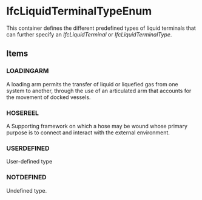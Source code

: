 # IfcLiquidTerminalTypeEnum

This container defines the different predefined types of liquid terminals that can further specify an _IfcLiquidTerminal_ or _IfcLiquidTerminalType_.<!-- end of definition -->

## Items

### LOADINGARM
A loading arm permits the transfer of liquid or liquefied gas from one system to another, through the use of an articulated arm that accounts for the movement of docked vessels.

### HOSEREEL
A Supporting framework on which a hose may be wound whose primary purpose is to connect and interact with the external environment.

### USERDEFINED
User-defined type

### NOTDEFINED
Undefined type.
